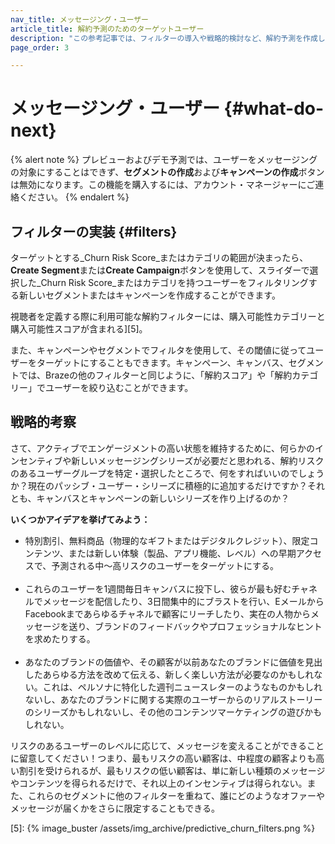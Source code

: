 ```yaml
---
nav_title: メッセージング・ユーザー
article_title: 解約予測のためのターゲットユーザー
description: "この参考記事では、フィルターの導入や戦略的検討など、解約予測を作成した後に考えられる次のステップについて取り上げています。"
page_order: 3

---
```


# メッセージング・ユーザー {#what-do-next}

{% alert note %}
プレビューおよびデモ予測では、ユーザーをメッセージングの対象にすることはできず、**セグメントの作成**および**キャンペーンの作成**ボタンは無効になります。この機能を購入するには、アカウント・マネージャーにご連絡ください。
{% endalert %}

## フィルターの実装 {#filters}

ターゲットとする_Churn Risk Score_またはカテゴリの範囲が決まったら、**Create Segment**または**Create Campaign**ボタンを使用して、スライダーで選択した_Churn Risk Score_またはカテゴリを持つユーザーをフィルタリングする新しいセグメントまたはキャンペーンを作成することができます。

視聴者を定義する際に利用可能な解約フィルターには、購入可能性カテゴリーと購入可能性スコアが含まれる][5]。

また、キャンペーンやセグメントでフィルタを使用して、その閾値に従ってユーザーをターゲットにすることもできます。キャンペーン、キャンバス、セグメントでは、Brazeの他のフィルターと同じように、「解約スコア」や「解約カテゴリー」でユーザーを絞り込むことができます。

## 戦略的考察

さて、アクティブでエンゲージメントの高い状態を維持するために、何らかのインセンティブや新しいメッセージングシリーズが必要だと思われる、解約リスクのあるユーザーグループを特定・選択したところで、何をすればいいのでしょうか？現在のパッシブ・ユーザー・シリーズに積極的に追加するだけですか？それとも、キャンバスとキャンペーンの新しいシリーズを作り上げるのか？ 

**いくつかアイデアを挙げてみよう：**

- 特別割引、無料商品（物理的なギフトまたはデジタルクレジット）、限定コンテンツ、または新しい体験（製品、アプリ機能、レベル）への早期アクセスで、予測される中～高リスクのユーザーをターゲットにする。<br><br>
- これらのユーザーを1週間毎日キャンバスに投下し、彼らが最も好むチャネルでメッセージを配信したり、3日間集中的にブラストを行い、EメールからFacebookまであらゆるチャネルで顧客にリーチしたり、実在の人物からメッセージを送り、ブランドのフィードバックやプロフェッショナルなヒントを求めたりする。<br><br>
- あなたのブランドの価値や、その顧客が以前あなたのブランドに価値を見出したあらゆる方法を改めて伝える、新しく楽しい方法が必要なのかもしれない。これは、ペルソナに特化した週刊ニュースレターのようなものかもしれないし、あなたのブランドに関する実際のユーザーからのリアルストーリーのシリーズかもしれないし、その他のコンテンツマーケティングの遊びかもしれない。

リスクのあるユーザーのレベルに応じて、メッセージを変えることができることに留意してください！つまり、最もリスクの高い顧客は、中程度の顧客よりも高い割引を受けられるが、最もリスクの低い顧客は、単に新しい種類のメッセージやコンテンツを得られるだけで、それ以上のインセンティブは得られない。また、これらのセグメントに他のフィルターを重ねて、誰にどのようなオファーやメッセージが届くかをさらに限定することもできる。

[5]: {% image_buster /assets/img_archive/predictive_churn_filters.png %}
